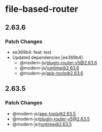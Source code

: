 # file-based-router

## 2.63.6

### Patch Changes

- ee369b4: feat: test
- Updated dependencies [ee369b4]
  - @modern-js/plugin-router-v5@2.63.6
  - @modern-js/runtime@2.63.6
  - @modern-js/app-tools@2.63.6

## 2.63.5

### Patch Changes

- @modern-js/app-tools@2.63.5
- @modern-js/plugin-router-v5@2.63.5
- @modern-js/runtime@2.63.5
